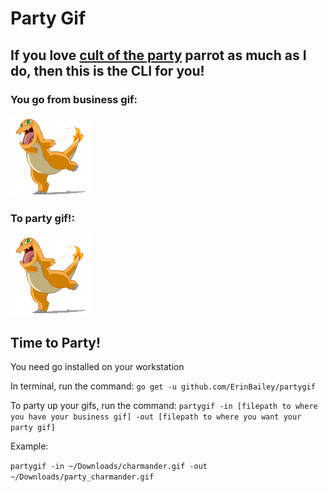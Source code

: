 # Party Gif

## If you love [cult of the party](http://cultofthepartyparrot.com/) parrot as much as I do, then this is the CLI for you! 

### You go from business gif:
![CHARMANDER](images/charmander.gif)

### To party gif!:
![PARTY_CHARMANDER](images/party_charmander.gif)

## Time to Party!
You need go installed on your workstation

In terminal, run the command:
`go get -u github.com/ErinBailey/partygif`

To party up your gifs, run the command:
`partygif -in [filepath to where you have your business gif] -out [filepath to where you want your party gif]`

Example:

`partygif -in ~/Downloads/charmander.gif -out ~/Downloads/party_charmander.gif`
